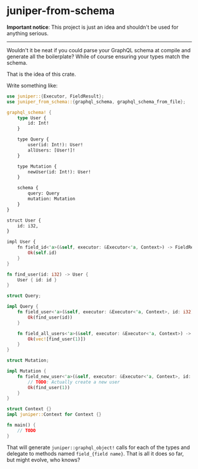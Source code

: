# juniper-from-schema

**Important notice**: This project is just an idea and shouldn't be used for anything serious.

---

Wouldn't it be neat if you could parse your GraphQL schema at compile and generate all the boilerplate? While of course ensuring your types match the schema.

That is the idea of this crate.

Write something like:

```rust
use juniper::{Executor, FieldResult};
use juniper_from_schema::{graphql_schema, graphql_schema_from_file};

graphql_schema! {
    type User {
        id: Int!
    }

    type Query {
        user(id: Int!): User!
        allUsers: [User!]!
    }

    type Mutation {
        newUser(id: Int!): User!
    }

    schema {
        query: Query
        mutation: Mutation
    }
}

struct User {
    id: i32,
}

impl User {
    fn field_id<'a>(&self, executor: &Executor<'a, Context>) -> FieldResult<i32> {
        Ok(self.id)
    }
}

fn find_user(id: i32) -> User {
    User { id: id }
}

struct Query;

impl Query {
    fn field_user<'a>(&self, executor: &Executor<'a, Context>, id: i32) -> FieldResult<User> {
        Ok(find_user(id))
    }

    fn field_all_users<'a>(&self, executor: &Executor<'a, Context>) -> FieldResult<Vec<User>> {
        Ok(vec![find_user(1)])
    }
}

struct Mutation;

impl Mutation {
    fn field_new_user<'a>(&self, executor: &Executor<'a, Context>, id: i32) -> FieldResult<User> {
        // TODO: Actually create a new user
        Ok(find_user(1))
    }
}

struct Context {}
impl juniper::Context for Context {}

fn main() {
    // TODO
}
```

That will generate `juniper::graphql_object!` calls for each of the types and delegate to methods named `field_{field name}`. That is all it does so far, but might evolve, who knows?
